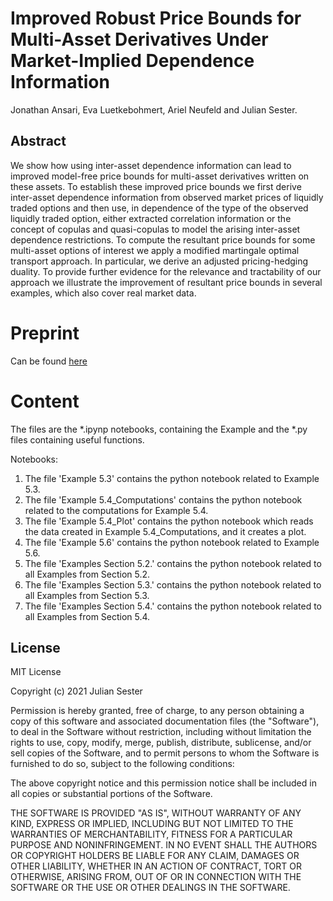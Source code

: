 # Improved Robust Price Bounds for Multi-Asset Derivatives Under Market-Implied Dependence Information 

Jonathan Ansari, Eva Luetkebohmert, Ariel Neufeld and Julian Sester.

## Abstract
We show how using inter-asset dependence information can lead to improved
model-free price bounds for multi-asset derivatives written on these assets. To establish these
improved price bounds we first derive inter-asset dependence information from observed market
prices of liquidly traded options and then use, in dependence of the type of the observed
liquidly traded option, either extracted correlation information or the concept of copulas and
quasi-copulas to model the arising inter-asset dependence restrictions. To compute the resultant
price bounds for some multi-asset options of interest we apply a modified martingale
optimal transport approach. In particular, we derive an adjusted pricing-hedging duality. To
provide further evidence for the relevance and tractability of our approach we illustrate the
improvement of resultant price bounds in several examples, which also cover real market data.


# Preprint

Can be found [here]()

# Content
The files are the *.ipynp notebooks, containing the Example and the *.py files containing useful functions.

Notebooks:
1. The file 'Example 5.3' contains the python notebook related to Example 5.3.
2. The file 'Example 5.4_Computations' contains the python notebook related to the computations for Example 5.4.
3. The file 'Example 5.4_Plot' contains the python notebook which reads the data created in Example 5.4_Computations, and it creates a plot.
4. The file 'Example 5.6' contains the python notebook related to Example 5.6.
5. The file 'Examples Section 5.2.' contains the python notebook related to all Examples from Section 5.2.
6. The file 'Examples Section 5.3.' contains the python notebook related to all Examples from Section 5.3.
7. The file 'Examples Section 5.4.' contains the python notebook related to all Examples from Section 5.4.



## License
MIT License

Copyright (c) 2021 Julian Sester

Permission is hereby granted, free of charge, to any person obtaining a copy
of this software and associated documentation files (the "Software"), to deal
in the Software without restriction, including without limitation the rights
to use, copy, modify, merge, publish, distribute, sublicense, and/or sell
copies of the Software, and to permit persons to whom the Software is
furnished to do so, subject to the following conditions:

The above copyright notice and this permission notice shall be included in all
copies or substantial portions of the Software.

THE SOFTWARE IS PROVIDED "AS IS", WITHOUT WARRANTY OF ANY KIND, EXPRESS OR
IMPLIED, INCLUDING BUT NOT LIMITED TO THE WARRANTIES OF MERCHANTABILITY,
FITNESS FOR A PARTICULAR PURPOSE AND NONINFRINGEMENT. IN NO EVENT SHALL THE
AUTHORS OR COPYRIGHT HOLDERS BE LIABLE FOR ANY CLAIM, DAMAGES OR OTHER
LIABILITY, WHETHER IN AN ACTION OF CONTRACT, TORT OR OTHERWISE, ARISING FROM,
OUT OF OR IN CONNECTION WITH THE SOFTWARE OR THE USE OR OTHER DEALINGS IN THE
SOFTWARE.
